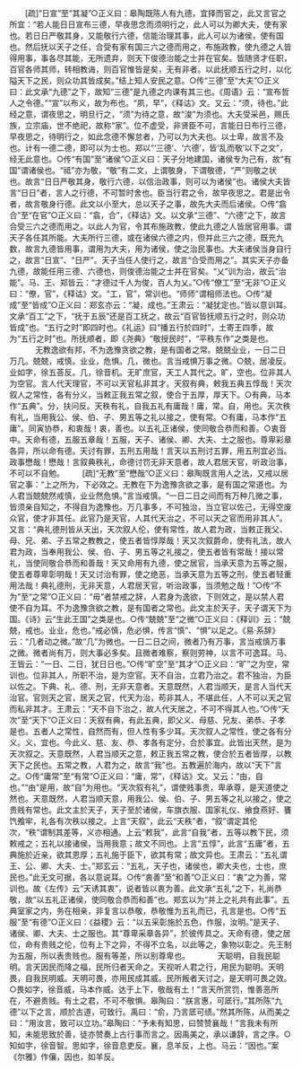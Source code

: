 <!-- { "loadSidebar": true } -->
　　[疏]“日宣”至“其凝”○正义曰：皋陶既陈人有九德，宜择而官之，此又言官之所宜：“若人能日日宣布三德，早夜思念而须明行之，此人可以为卿大夫，使有家也。若日日严敬其身，又能敬行六德，信能治理其事，此人可以为诸侯，使有国也。然后抚以天子之任，合受有家有国三六之德而用之，布施政教，使九德之人皆得用事，事各尽其能，无所遗弃，则天下俊德治能之士并在官矣。皆随贤才任职，百官各师其师，转相教诲，则百官惟皆是矣，无有非者。以此抚顺五行之时，以化隘天下之民，则众功其皆成矣。”结上知人安民之意。○传“三德”至“大夫”○正义曰：此文承“九德”之下，故知“三德”是九德之内课有其三也。《周语》云：“宣布哲人之令德。”“宣”以布义，故为布也。“夙，早”，《释诂》文。又云：“须，待也。”此经之意，谓夜思之，明旦行之，“须”为待之意，故“浚”为须也。大夫受采邑，赐氏族，立宗庙，世不绝祀，故称“家”。位不虚受，非贤臣不可，言能日日布行三德，早夜思之，待明行之，如此念德不懈怠者，乃可以为大夫也。以士卑，故言不及也。计有一德二德，即可以为士也。郑以“‘三德’、‘六德’，皆‘乱而敬’以下之文”，经无此意也。○传“有国”至“诸侯”○正义曰：天子分地建国，诸侯专为己有，故“有国”谓诸侯也。“祗”亦为敬，“敬”有二文，上谓敬身，下谓敬德，“严”则敬之状也。故言“日日严敬其身，敬行六德，以信治政事，则可以为诸侯”也。诸侯大夫皆言“日日”者，言人之行德，不可暂时舍也。臣当行君之令，故早夜思之。君是出令者，故言敬身行德。此文以小至大，总以天子之事，故先大夫而后诸侯。○传“翕合”至“在官”○正义曰：“翕，合”，《释诂》文。以文承“三德”、“六德”之下，故言合受三六之德而用之。以此人为官，令其布施政教，使此九德之人皆居官用事。谓天子各任其所能。大夫所行三德，或在诸侯六德之内，但并此三六之德，既充九数，故言九德皆用事，谓用为大夫，用为诸侯，使之治民事也。大夫诸侯当身自行之，故言“日宣”、“日严”。天子当任人使行之，故言“合受而用之”。其实天子亦备九德，故能任用三德、六德也，则俊德治能之士并在官矣。“乂”训为治，故云“治能”。马、王、郑皆云：“才德过千人为俊，百人为乂。”○传“僚工”至“无非”○正义曰：“僚，官”，《释诂》文。“工，官”，常训也。“师师”谓相师法也。○传“凝成”至“皆成”○正义曰：郑玄亦云：“凝，成也。”王肃云：“凝犹定也。”皆以意训耳。文承“百工”之下，“抚于五辰”还是百工抚之，故云“百官皆抚顺五行之时，则众功皆成”也。“五行之时”即四时也。《礼运》曰“播五行於四时”，土寄王四季，故为“五行之时”也。所抚顺者，即《尧典》“敬授民时”，“平秩东作”之类是也。
　
　　无教逸欲有邦，不为逸豫贪欲之教，是有国者之常。兢兢业业，一日二日万几。兢兢，戒慎。业业，危惧。几，微也。言当戒惧万事之微。○兢，居凌反。业如字，徐五荅反。几，徐音机。无旷庶官，天工人其代之。旷，空也。位非其人为空官。言人代天理官，不可以天官私非其才。天叙有典，敕我五典五惇哉！天次叙人之常性，各有分义，当敕正我五常之叙，使合于五厚，厚天下。○有典，马本作“五典”。分，扶问反。天秩有礼，自我五礼有庸哉！庸，常。自，用也。天次秩有礼，当用我公、侯、伯、子、男五等之礼以接之，使有常。○有庸，马本作“五庸”。同寅协恭，和衷哉！衷，善也。以五礼正诸侯，使同敬合恭而和善。○衷音中。天命有德，五服五章哉！五服，天子、诸侯、卿、大夫、士之服也。尊卑彩章各异，所以命有德。天讨有罪，五刑五用哉！言天以五刑讨五罪，用五刑宜必当。政事懋哉！懋哉！言叙典秩礼，命德讨罚无非天意者，故人君居天官，听政治事，不可以不自勉。 
　　[疏]“无教”至“懋哉”○正义曰：皋陶既言用人之法，又戒以居官之事：“上之所为，下必效之。无教在下为逸豫贪欲之事，是有国之常道也。为人君当兢兢然戒慎，业业然危惧。”言当戒慎。“一日二日之间而有万种几微之事，皆须亲自知之，不得自为逸豫也。万几事多，不可独治，当立官以佐己，无得空废众官，使才非其任。此官乃是天官，人其代天治之，不可以天之官而用非其人”。又言：“典礼德刑皆从天出，天次叙人伦，使有常性，故人君为政，当敕正我父、母、兄、弟、子五常之教教之，使五者皆惇厚哉！天又次叙爵命，使有礼法，故人君为政，当奉用我公、侯、伯、子、男五等之礼接之，使五者皆有常哉！接以常礼，当使同敬合恭而和善哉！天又命用有九德，使之居官，当承天意为五等之服，使五者尊卑彰明哉！天又讨治有罪，使之绝恶，当承天意为五等之刑，使五者轻重用法哉！典礼德刑，无非天意，人君居天官，听治政事，当须勉之哉！”○传“不为”至“之常”○正义曰：“毋”者禁戒之辞，人君身为逸欲，下则效之，是以禁人君使不自为耳。不为逸豫贪欲之教，是有国者之常也。此文主於天子，天子谓天下为国。《诗》云“生此王国”之类是也。○传“兢兢”至“之微”○正义曰：《释训》云：“兢兢，戒也。业业，危也。”戒必慎，危必惧，传言“慎”、“惧”以足之。《易·系辞》云：“几者动之微。”故“几”为微也。一日二日之间，微者乃有万事，言当戒慎万事之微。微者尚有万，则大事必多矣。且微者难察，察则劳神，以言不可逸耳。马、王皆云：“一日、二日，犹日日也。”○传“旷空”至“其才”○正义曰：“旷”之为空，常训也。位非其人，所职不治，是为空官。天不自治，立君乃治之。君不独治，为臣以佐之。下典、礼、德、刑，无非天意者。天意既然，人君当顺天，是言人当代天治官。官则天之官，居天之官，代天为治，苟非其人，不堪此任，人不可以天之官而私非其才。王肃云：“天不自下治之，故人代天居之，不可不得其人也。”○传“天次”至“天下”○正义曰：天叙有典，有此五典，即父义、母慈、兄友、弟恭、子孝是也。五者人之常性，自然而有，但人性有多少耳。天次叙人之常性，使之各有分义。义，宜也。今此义、慈、友、恭、孝各有定分，合於事宜。此皆出天然，是为天次叙之。天意既然，人君当顺天之意，敕正我五常之教，使合於五者皆厚，以教天下之民也。五常之教，人君为之，故言“我”也。五教遍於海内，故以“天下”言之。○传“庸常”至“有常”○正义曰：“庸，常”，《释诂》文。又云：“由，自也。”“由”是用，故“自”为用也。“天次叙有礼”，谓使贱事贵，卑承尊，是天道使之然也。天意既然，人君当顺天意，用我公、侯、伯、子、男五等之礼以接之，使之贵贱有常也。此文主於天子，天子至於诸侯，车旗衣服、国家礼仪、飨食燕好、饔饩飧牢，礼各有次秩以接之。上言“天叙”，此云“天秩”者，“叙”谓定其伦次，“秩”谓制其差等，义亦相通。上云“敕我”，此言“自我”者，五等以教下民，须敕戒之；五礼以接诸侯，当用我意；故文不同也。上言“五惇”，此言“五庸”者，五典施於近亲，欲其恩厚；五礼施于臣下，欲其有常；故文异也。王肃云：“五礼谓王、公、卿、大夫、士。”郑玄云：“五礼，天子也，诸侯也，卿大夫也，士也，庶民也。”此无文可据，各以意说耳。○传“衷善”至“和善”○正义曰：“衷”之为善，常训也。故《左传》云“天诱其衷”，说者皆以衷为善。此文承“五礼”之下，礼尚恭敬，故“以五礼正诸侯，使同敬合恭而和善”也。郑玄以为“并上之礼共有此事”。五典室家之内，务在相亲，非复言以恭敬，恭敬惟为五礼而已，孔言是也。○传“五服”至“有德”○正义曰：《益稷》云：“以五采彰施於五色，作服，汝明。”是天子、诸侯、卿、大夫、士之服也。其“尊卑采章各异”，於彼传具之。天命有德，使之居位，命有贵贱之伦，位有上下之异，不得不立名，以此等之，象物以彰之。先王制为五服，所以表贵贱也。服有等差，所以别尊卑也。
　
　　天聪明，自我民聪明。言天因民而降之福，民所归者天命之。天视听人君之行，用民为聪明。天明畏，自我民明威。天明可畏，亦用民成其威。民所叛者天讨之，是天明可畏之效。○畏如字，徐音威，马本作威。达于上下，敬哉有土！”言天所赏罚，惟善恶所在，不避贵贱。有土之君，不可不敬惧。皋陶曰：“朕言惠，可厎行。”其所陈“九德”以下之言，顺於古道，可致行。禹曰：“俞，乃言厎可绩。”然其所陈，从而美之曰：“用汝言，致可以立功。”皋陶曰：“予未有知思，曰赞赞襄哉！”言我未有所知，未能思致於善，徒亦赞奏上古行事而言之。因禹美之，承以谦辞，言之序。○知如字，徐音智。思如字，徐音息吏反。襄，息羊反，上也。马云：“因也。”案《尔雅》作儴，因也，如羊反。 
